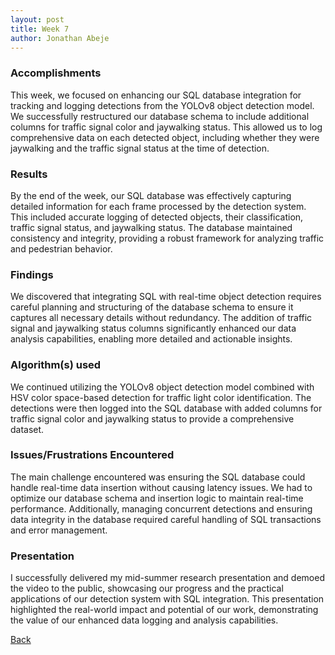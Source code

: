 ```yaml
---
layout: post
title: Week 7
author: Jonathan Abeje
---
```



### Accomplishments
This week, we focused on enhancing our SQL database integration for tracking and logging detections from the YOLOv8 object detection model. We successfully restructured our database schema to include additional columns for traffic signal color and jaywalking status. This allowed us to log comprehensive data on each detected object, including whether they were jaywalking and the traffic signal status at the time of detection. 

### Results
By the end of the week, our SQL database was effectively capturing detailed information for each frame processed by the detection system. This included accurate logging of detected objects, their classification, traffic signal status, and jaywalking status. The database maintained consistency and integrity, providing a robust framework for analyzing traffic and pedestrian behavior.

### Findings
We discovered that integrating SQL with real-time object detection requires careful planning and structuring of the database schema to ensure it captures all necessary details without redundancy. The addition of traffic signal and jaywalking status columns significantly enhanced our data analysis capabilities, enabling more detailed and actionable insights.

### Algorithm(s) used
We continued utilizing the YOLOv8 object detection model combined with HSV color space-based detection for traffic light color identification. The detections were then logged into the SQL database with added columns for traffic signal color and jaywalking status to provide a comprehensive dataset.

### Issues/Frustrations Encountered
The main challenge encountered was ensuring the SQL database could handle real-time data insertion without causing latency issues. We had to optimize our database schema and insertion logic to maintain real-time performance. Additionally, managing concurrent detections and ensuring data integrity in the database required careful handling of SQL transactions and error management.

### Presentation
I successfully delivered my mid-summer research presentation and demoed the video to the public, showcasing our progress and the practical applications of our detection system with SQL integration. This presentation highlighted the real-world impact and potential of our work, demonstrating the value of our enhanced data logging and analysis capabilities.

[Back](/.)
